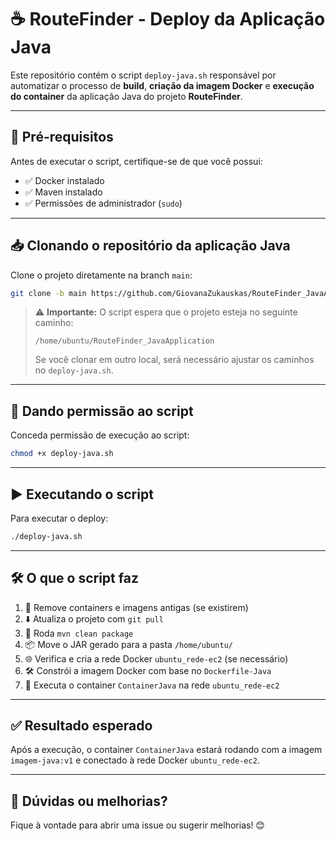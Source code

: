 
# ☕ RouteFinder - Deploy da Aplicação Java

Este repositório contém o script `deploy-java.sh` responsável por automatizar o processo de **build**, **criação da imagem Docker** e **execução do container** da aplicação Java do projeto **RouteFinder**.

---

## 🚀 Pré-requisitos

Antes de executar o script, certifique-se de que você possui:

- ✅ Docker instalado
- ✅ Maven instalado
- ✅ Permissões de administrador (`sudo`)

---

## 📥 Clonando o repositório da aplicação Java

Clone o projeto diretamente na branch `main`:

```bash
git clone -b main https://github.com/GiovanaZukauskas/RouteFinder_JavaApplication.git
```

> ⚠️ **Importante:** O script espera que o projeto esteja no seguinte caminho:
>
> `/home/ubuntu/RouteFinder_JavaApplication`
>
> Se você clonar em outro local, será necessário ajustar os caminhos no `deploy-java.sh`.

---

## 🔐 Dando permissão ao script

Conceda permissão de execução ao script:

```bash
chmod +x deploy-java.sh
```

---

## ▶️ Executando o script

Para executar o deploy:

```bash
./deploy-java.sh
```

---

## 🛠️ O que o script faz

1. 🔄 Remove containers e imagens antigas (se existirem)
2. ⬇️ Atualiza o projeto com `git pull`
3. 🧹 Roda `mvn clean package`
4. 📦 Move o JAR gerado para a pasta `/home/ubuntu/`
5. 🌐 Verifica e cria a rede Docker `ubuntu_rede-ec2` (se necessário)
6. 🛠️ Constrói a imagem Docker com base no `Dockerfile-Java`
7. 🚢 Executa o container `ContainerJava` na rede `ubuntu_rede-ec2`

---

## ✅ Resultado esperado

Após a execução, o container `ContainerJava` estará rodando com a imagem `imagem-java:v1` e conectado à rede Docker `ubuntu_rede-ec2`.

---

## 🧩 Dúvidas ou melhorias?

Fique à vontade para abrir uma issue ou sugerir melhorias! 😊
